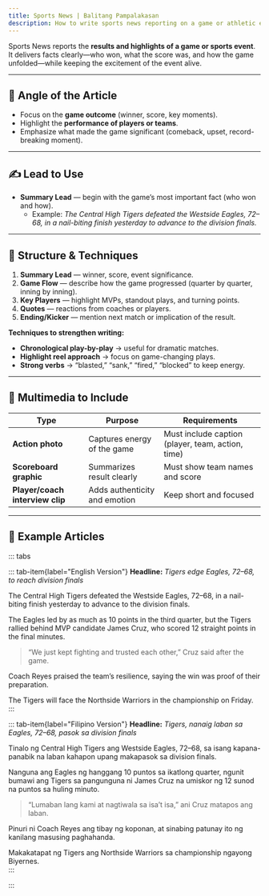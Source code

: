```yaml
---
title: Sports News | Balitang Pampalakasan
description: How to write sports news reporting on a game or athletic event
---
```


Sports News reports the **results and highlights of a game or sports event**.  
It delivers facts clearly—who won, what the score was, and how the game unfolded—while keeping the excitement of the event alive.

---

## 🎯 Angle of the Article  
- Focus on the **game outcome** (winner, score, key moments).  
- Highlight the **performance of players or teams**.  
- Emphasize what made the game significant (comeback, upset, record-breaking moment).  

---

## ✍️ Lead to Use  
- **Summary Lead** — begin with the game’s most important fact (who won and how).  
  - Example: *The Central High Tigers defeated the Westside Eagles, 72–68, in a nail-biting finish yesterday to advance to the division finals.*

---

## 📝 Structure & Techniques  

1. **Summary Lead** — winner, score, event significance.  
2. **Game Flow** — describe how the game progressed (quarter by quarter, inning by inning).  
3. **Key Players** — highlight MVPs, standout plays, and turning points.  
4. **Quotes** — reactions from coaches or players.  
5. **Ending/Kicker** — mention next match or implication of the result.  

**Techniques to strengthen writing:**  
- **Chronological play-by-play** → useful for dramatic matches.  
- **Highlight reel approach** → focus on game-changing plays.  
- **Strong verbs** → “blasted,” “sank,” “fired,” “blocked” to keep energy.  

---

## 🎥 Multimedia to Include  

| Type | Purpose | Requirements |
|------|----------|--------------|
| **Action photo** | Captures energy of the game | Must include caption (player, team, action, time) |
| **Scoreboard graphic** | Summarizes result clearly | Must show team names and score |
| **Player/coach interview clip** | Adds authenticity and emotion | Keep short and focused |

---

## 📰 Example Articles  

::: tabs

::: tab-item{label="English Version"}
**Headline:** *Tigers edge Eagles, 72–68, to reach division finals*  

The Central High Tigers defeated the Westside Eagles, 72–68, in a nail-biting finish yesterday to advance to the division finals.  

The Eagles led by as much as 10 points in the third quarter, but the Tigers rallied behind MVP candidate James Cruz, who scored 12 straight points in the final minutes.  

> “We just kept fighting and trusted each other,” Cruz said after the game.  

Coach Reyes praised the team’s resilience, saying the win was proof of their preparation.  

The Tigers will face the Northside Warriors in the championship on Friday.  
:::

::: tab-item{label="Filipino Version"}
**Headline:** *Tigers, nanaig laban sa Eagles, 72–68, pasok sa division finals*  

Tinalo ng Central High Tigers ang Westside Eagles, 72–68, sa isang kapana-panabik na laban kahapon upang makapasok sa division finals.  

Nanguna ang Eagles ng hanggang 10 puntos sa ikatlong quarter, ngunit bumawi ang Tigers sa pangunguna ni James Cruz na umiskor ng 12 sunod na puntos sa huling minuto.  

> “Lumaban lang kami at nagtiwala sa isa’t isa,” ani Cruz matapos ang laban.  

Pinuri ni Coach Reyes ang tibay ng koponan, at sinabing patunay ito ng kanilang masusing paghahanda.  

Makakatapat ng Tigers ang Northside Warriors sa championship ngayong Biyernes.  
:::

:::

